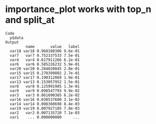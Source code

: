 # importance_plot works with top_n and split_at

    Code
      p$data
    Output
             name       value   label
      var18 var18 0.960180306 9.6e-01
      var7   var7 0.752337533 7.5e-01
      var4   var4 0.617911266 6.2e-01
      var6   var6 0.585226232 5.9e-01
      var20 var20 0.284020045 2.8e-01
      var15 var15 0.270399802 2.7e-01
      var17 var17 0.190312869 1.9e-01
      var13 var13 0.153057952 1.5e-01
      var8   var8 0.125991985 1.3e-01
      var9   var9 0.098547793 9.9e-02
      var3   var3 0.061690365 6.2e-02
      var16 var16 0.030537600 3.1e-02
      var14 var14 0.008360698 8.4e-03
      var19 var19 0.007927185 7.9e-03
      var2   var2 0.007135720 7.1e-03
      var1    ... 0.000000000     ...

